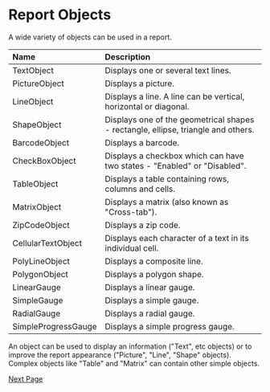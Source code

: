 # Report Objects

A wide variety of objects can be used in a report.

| Name | Description |
|:-|:-|
| TextObject | Displays one or several text lines. |
| PictureObject | Displays a picture. |
| LineObject | Displays a line. A line can be vertical, horizontal or diagonal. |
| ShapeObject | Displays one of the geometrical shapes - rectangle, ellipse, triangle and others. |
| BarcodeObject | Displays a barcode. |
| CheckBoxObject | Displays a checkbox which can have two states - "Enabled" or "Disabled". |
| TableObject | Displays a table containing rows, columns and  cells. |
| MatrixObject | Displays a matrix (also known as "Cross-tab"). |
| ZipCodeObject | Displays a zip code. |
| CellularTextObject | Displays each character of a text in its individual cell. |
| PolyLineObject | Displays a composite line. |
| PolygonObject | Displays a polygon shape. |
| LinearGauge | Displays a linear gauge. |
| SimpleGauge | Displays a simple gauge. |
| RadialGauge | Displays a radial gauge. |
| SimpleProgressGauge | Displays a simple progress gauge. |

An object can be used to display an information ("Text", etc objects) or to improve the report appearance ("Picture", "Line", "Shape" objects). Complex objects like "Table" and "Matrix" can contain other simple objects.

[Next Page](Data.md)